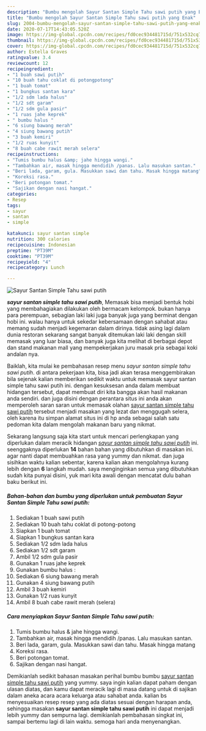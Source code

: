 ```yaml
---
description: "Bumbu mengolah Sayur Santan Simple Tahu sawi putih yang Enak"
title: "Bumbu mengolah Sayur Santan Simple Tahu sawi putih yang Enak"
slug: 2004-bumbu-mengolah-sayur-santan-simple-tahu-sawi-putih-yang-enak
date: 2020-07-17T14:43:05.520Z
image: https://img-global.cpcdn.com/recipes/fd0cec934481715d/751x532cq70/sayur-santan-simple-tahu-sawi-putih-foto-resep-utama.jpg
thumbnail: https://img-global.cpcdn.com/recipes/fd0cec934481715d/751x532cq70/sayur-santan-simple-tahu-sawi-putih-foto-resep-utama.jpg
cover: https://img-global.cpcdn.com/recipes/fd0cec934481715d/751x532cq70/sayur-santan-simple-tahu-sawi-putih-foto-resep-utama.jpg
author: Estella Graves
ratingvalue: 3.4
reviewcount: 12
recipeingredient:
- "1 buah sawi putih"
- "10 buah tahu coklat di potongpotong"
- "1 buah tomat"
- "1 bungkus santan kara"
- "1/2 sdm lada halus"
- "1/2 sdt garam"
- "1/2 sdm gula pasir"
- "1 ruas jahe keprek"
- " bumbu halus "
- "6 siung bawang merah"
- "4 siung bawang putih"
- "3 buah kemiri"
- "1/2 ruas kunyit"
- "8 buah cabe rawit merah selera"
recipeinstructions:
- "Tumis bumbu halus &amp; jahe hingga wangi."
- "Tambahkan air, masak hingga mendidih /panas. Lalu masukan santan."
- "Beri lada, garam, gula. Masukkan sawi dan tahu. Masak hingga matang"
- "Koreksi rasa."
- "Beri potongan tomat."
- "Sajikan dengan nasi hangat."
categories:
- Resep
tags:
- sayur
- santan
- simple

katakunci: sayur santan simple 
nutrition: 300 calories
recipecuisine: Indonesian
preptime: "PT39M"
cooktime: "PT39M"
recipeyield: "4"
recipecategory: Lunch

---
```



![Sayur Santan Simple Tahu sawi putih](https://img-global.cpcdn.com/recipes/fd0cec934481715d/751x532cq70/sayur-santan-simple-tahu-sawi-putih-foto-resep-utama.jpg)

<b><i>sayur santan simple tahu sawi putih</i></b>, Memasak bisa menjadi bentuk hobi yang membahagiakan dilakukan oleh bermacam kelompok. bukan hanya para perempuan, sebagian laki laki juga banyak juga yang berminat dengan hobi ini. walau hanya untuk sekedar kebersamaan dengan sahabat atau memang sudah menjadi kegemaran dalam dirinya. tidak asing lagi dalam dunia restoran sekarang sangat banyak ditemukan laki laki dengan skill memasak yang luar biasa, dan banyak juga kita melihat di berbagai depot dan stand makanan mall yang mempekerjakan juru masak pria sebagai koki andalan nya.



Baiklah, kita mulai ke pembahasan resep menu <i>sayur santan simple tahu sawi putih</i>. di antara pekerjaan kita, bisa jadi akan terasa menggembirakan bila sejenak kalian memberikan sedikit waktu untuk memasak sayur santan simple tahu sawi putih ini. dengan kesuksesan anda dalam membuat hidangan tersebut, dapat membuat diri kita bangga akan hasil makanan anda sendiri. dan juga disini dengan perantara situs ini anda akan memperoleh saran saran untuk memasak olahan <u>sayur santan simple tahu sawi putih</u> tersebut menjadi masakan yang lezat dan menggugah selera, oleh karena itu simpan alamat situs ini di hp anda sebagai salah satu pedoman kita dalam mengolah makanan baru yang nikmat.


Sekarang langsung saja kita start untuk mencari perlengkapan yang diperlukan dalam meracik hidangan <u><i>sayur santan simple tahu sawi putih</i></u> ini. seenggaknya diperlukan <b>14</b> bahan bahan yang dibutuhkan di masakan ini. agar nanti dapat membuahkan rasa yang yummy dan nikmat. dan juga sisihkan waktu kalian sebentar, karena kalian akan mengolahnya kurang lebih dengan <b>6</b> langkah mudah. saya menginginkan semua yang dibutuhkan sudah kita punyai disini, yuk mari kita awali dengan mencatat dulu bahan baku berikut ini.

<!--inarticleads1-->

##### Bahan-bahan dan bumbu yang diperlukan untuk pembuatan Sayur Santan Simple Tahu sawi putih:

1. Sediakan 1 buah sawi putih
1. Sediakan 10 buah tahu coklat di potong-potong
1. Siapkan 1 buah tomat
1. Siapkan 1 bungkus santan kara
1. Sediakan 1/2 sdm lada halus
1. Sediakan 1/2 sdt garam
1. Ambil 1/2 sdm gula pasir
1. Gunakan 1 ruas jahe keprek
1. Gunakan  bumbu halus :
1. Sediakan 6 siung bawang merah
1. Gunakan 4 siung bawang putih
1. Ambil 3 buah kemiri
1. Gunakan 1/2 ruas kunyit
1. Ambil 8 buah cabe rawit merah (selera)




<!--inarticleads2-->

##### Cara menyiapkan Sayur Santan Simple Tahu sawi putih:

1. Tumis bumbu halus &amp; jahe hingga wangi.
1. Tambahkan air, masak hingga mendidih /panas. Lalu masukan santan.
1. Beri lada, garam, gula. Masukkan sawi dan tahu. Masak hingga matang
1. Koreksi rasa.
1. Beri potongan tomat.
1. Sajikan dengan nasi hangat.




Demikianlah sedikit bahasan masakan perihal bumbu bumbu <u>sayur santan simple tahu sawi putih</u> yang yummy. saya ingin kalian dapat paham dengan ulasan diatas, dan kamu dapat meracik lagi di masa datang untuk di sajikan dalam aneka acara acara keluarga atau sahabat anda. kalian bs menyesuaikan resep resep yang ada diatas sesuai dengan harapan anda, sehingga masakan <b>sayur santan simple tahu sawi putih</b> ini dapat menjadi lebih yummy dan sempurna lagi. demikianlah pembahasan singkat ini, sampai bertemu lagi di lain waktu. semoga hari anda menyenangkan.
